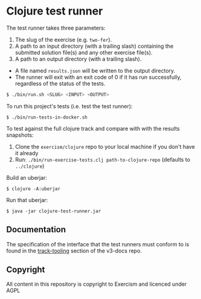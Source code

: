 # Clojure test runner

The test runner takes three parameters:

1. The slug of the exercise (e.g. `two-fer`).
2. A path to an input directory (with a trailing slash) containing the submitted solution file(s) and any other exercise file(s).
3. A path to an output directory (with a trailing slash).

- A file named `results.json` will be written to the output directory.
- The runner will exit with an exit code of 0 if it has run successfully, regardless of the status of the tests.

```bash
$ ./bin/run.sh <SLUG> <INPUT> <OUTPUT>
```

To run this project's tests (i.e. test the test runner):

    $ ./bin/run-tests-in-docker.sh

To test against the full clojure track and compare with with the results snapshots:

1. Clone the `exercism/clojure` repo to your local machine if you don't have it already
2. Run: `./bin/run-exercise-tests.clj path-to-clojure-repo` (defaults to `../clojure`)

Build an uberjar:

    $ clojure -A:uberjar

Run that uberjar:

    $ java -jar clojure-test-runner.jar

## Documentation

The specification of the interface that the test runners must conform to is found in the [track-tooling](https://github.com/exercism/v3-docs/tree/master/anatomy/track-tooling) section of the v3-docs repo.

## Copyright

All content in this repository is copyright to Exercism and licenced under AGPL
